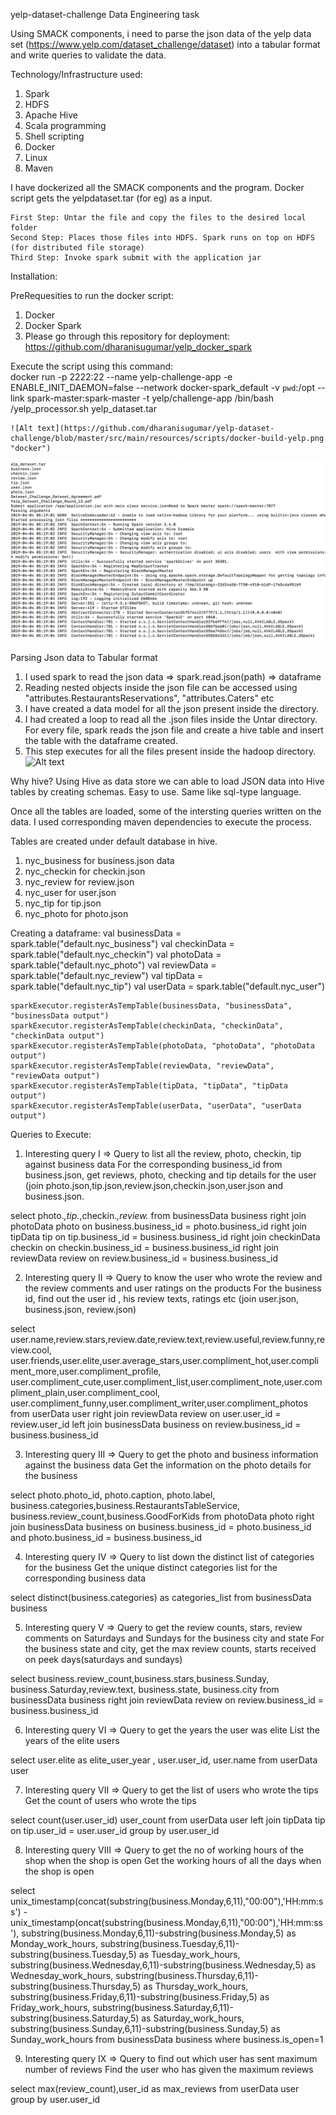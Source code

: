 yelp-dataset-challenge
Data Engineering task 

Using SMACK components, i need to parse the json data of the yelp data set (https://www.yelp.com/dataset_challenge/dataset) into a tabular format and write queries to validate the data. 

Technology/Infrastructure used:
  1. Spark 
  2. HDFS
  3. Apache Hive
  4. Scala programming
  5. Shell scripting
  6. Docker
  7. Linux
  8. Maven
  
  I have dockerized all the SMACK components and the program. Docker script gets the yelpdataset.tar (for eg) as a input. 
    
    First Step: Untar the file and copy the files to the desired local folder
    Second Step: Places those files into HDFS. Spark runs on top on HDFS (for distributed file storage)
    Third Step: Invoke spark submit with the application jar
 
   
  Installation: 
   
  PreRequesities to run the docker script:
  1. Docker 
  2. Docker Spark
  3. Please go through this repository for deployment: https://github.com/dharanisugumar/yelp_docker_spark
   
   Execute the script using this command:  
  docker run -p 2222:22 --name yelp-challenge-app -e ENABLE_INIT_DAEMON=false --network docker-spark_default -v `pwd`:/opt --link spark-master:spark-master -t yelp/challenge-app /bin/bash /yelp_processor.sh yelp_dataset.tar
  
    ![Alt text](https://github.com/dharanisugumar/yelp-dataset-challenge/blob/master/src/main/resources/scripts/docker-build-yelp.png "docker")
  
   ![Alt text](https://github.com/dharanisugumar/yelp-dataset-challenge/blob/master/src/main/resources/scripts/docker-run-command-output.png "docker-run")
   
  
  
  Parsing Json data to Tabular format
  1. I used spark to read the json data => spark.read.json(path) => dataframe
  2. Reading nested objects inside the json file can be accessed using "attributes.RestaurantsReservations", "attributes.Caters" etc
  3. I have created a data model for all the json present inside the directory.
  4. I had created a loop to read all the .json files inside the Untar directory. For every file, spark reads the json file and create a      hive table and insert the table with the dataframe created.
  5. This step executes for all the files present inside the hadoop directory.
   ![Alt text](Desktop/Capture.jpg?raw=true "Json")
   
   Why hive?
    Using Hive as data store we can able to load JSON data into Hive tables by creating schemas. Easy to use. Same like sql-type          language.

 Once all the tables are loaded, some of the intersting queries written on the data. I used corresponding maven dependencies to execute the process.
 
 Tables are created under default database in hive.
 1. nyc_business for business.json data
 2. nyc_checkin for checkin.json
 3. nyc_review for review.json
 4. nyc_user for user.json
 5. nyc_tip for tip.json
 6. nyc_photo for photo.json
 
 Creating a dataframe:
    val businessData = spark.table("default.nyc_business")
    val checkinData = spark.table("default.nyc_checkin")
    val photoData = spark.table("default.nyc_photo")
    val reviewData = spark.table("default.nyc_review")
    val tipData = spark.table("default.nyc_tip")
    val userData = spark.table("default.nyc_user")


    sparkExecutor.registerAsTempTable(businessData, "businessData", "businessData output")
    sparkExecutor.registerAsTempTable(checkinData, "checkinData", "checkinData output")
    sparkExecutor.registerAsTempTable(photoData, "photoData", "photoData output")
    sparkExecutor.registerAsTempTable(reviewData, "reviewData", "reviewData output")
    sparkExecutor.registerAsTempTable(tipData, "tipData", "tipData output")
    sparkExecutor.registerAsTempTable(userData, "userData", "userData output")
    
 Queries to Execute:

 1. Interesting query I => Query to list all the review, photo, checkin, tip against business data
  For the corresponding business_id from business.json, get reviews, photo, checking and tip details for the user (join photo.json,tip.json,review.json,checkin.json,user.json and business.json.  
  
select photo.*,tip.*,checkin.*,review.* from businessData business
right join photoData photo
on business.business_id = photo.business_id
right join tipData tip
on tip.business_id = business.business_id
right join checkinData checkin
on checkin.business_id = business.business_id
right join reviewData review
on review.business_id = business.business_id

 2. Interesting query II => Query to know the user who wrote the review and the review comments and user ratings on the products
   For the business id, find out the user id , his review texts, ratings etc (join user.json, business.json, review.json)
   
select user.name,review.stars,review.date,review.text,review.useful,review.funny,review.cool,
user.friends,user.elite,user.average_stars,user.compliment_hot,user.compliment_more,user.compliment_profile,
user.compliment_cute,user.compliment_list,user.compliment_note,user.compliment_plain,user.compliment_cool,
user.compliment_funny,user.compliment_writer,user.compliment_photos
from userData user right join reviewData review on user.user_id = review.user_id
left join businessData business
on review.business_id = business.business_id

 3. Interesting query III => Query to get the photo and business information against the business data
    Get the information on the photo details for the business
    
select photo.photo_id, photo.caption, photo.label, business.categories,business.RestaurantsTableService,
business.review_count,business.GoodForKids
from photoData photo right join businessData business on business.business_id = photo.business_id
and photo.business_id = business.business_id

 4. Interesting query IV  => Query to list down the distinct list of categories for the business
    Get the unique distinct categories list for the corresponding business data
    
select distinct(business.categories) as categories_list
from businessData business

 5. Interesting query V => Query to get the review counts, stars, review comments on Saturdays and Sundays for the business city and         state
 For the business state and city, get the max review counts, starts received on peek days(saturdays and sundays)
 
select business.review_count,business.stars,business.Sunday, business.Saturday,review.text,
business.state, business.city
from businessData business
right join reviewData review on review.business_id =  business.business_id

 6. Interesting query VI => Query to get the years the user was elite
      List the years of the elite users
      
select user.elite as elite_user_year , user.user_id, user.name
from userData user

 7. Interesting query VII => Query to get the list of users who wrote the tips
      Get the count of users who wrote the tips
      
select count(user.user_id) user_count
from userData user left join tipData tip
on tip.user_id = user.user_id
group by user.user_id

 8. Interesting query VIII => Query to get the no of working hours of the shop when the shop is open
      Get the working hours of all the days when the shop is open
      
select unix_timestamp(concat(substring(business.Monday,6,11),"00:00"),'HH:mm:ss') - unix_timestamp(oncat(substring(business.Monday,6,11),"00:00"),'HH:mm:ss'),
substring(business.Monday,6,11)-substring(business.Monday,5) as Monday_work_hours,
substring(business.Tuesday,6,11)-substring(business.Tuesday,5) as Tuesday_work_hours,
substring(business.Wednesday,6,11)-substring(business.Wednesday,5) as Wednesday_work_hours,
substring(business.Thursday,6,11)-substring(business.Thursday,5) as Thursday_work_hours,
substring(business.Friday,6,11)-substring(business.Friday,5) as Friday_work_hours,
substring(business.Saturday,6,11)-substring(business.Saturday,5) as Saturday_work_hours,
substring(business.Sunday,6,11)-substring(business.Sunday,5) as Sunday_work_hours
from businessData business
where business.is_open=1

 9. Interesting query IX => Query to find out which user has sent maximum number of reviews
      Find the user who has given the maximum reviews
      
select max(review_count),user_id as max_reviews
from userData user
group by user.user_id

